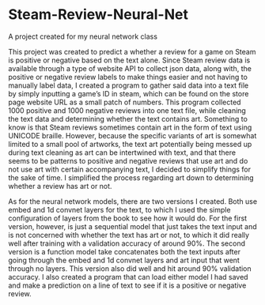 # Steam-Review-Neural-Net

A project created for my neural network class

This project was created to predict a whether a review for a game on Steam is positive or negative based on the text alone. Since Steam review data is available through a type of website API to collect json data, along with, the positive or negative review labels to make things easier and not having to manually label data, I created a program to gather said data into a text file by simply inputting a game’s ID in steam, which can be found on the store page website URL as a small patch of numbers. This program collected 1000 positive and 1000 negative reviews into one text file, while cleaning the text data and determining whether the text contains art. Something to know is that Steam reviews sometimes contain art in the form of text using UNICODE braille. However, because the specific variants of art is somewhat limited to a small pool of artworks, the text art potentially being messed up during text cleaning as art can be intertwined with text, and that there seems to be patterns to positive and negative reviews that use art and do not use art with certain accompanying text, I decided to simplify things for the sake of time. I simplified the process regarding art down to determining whether a review has art or not.

As for the neural network models, there are two versions I created. Both use embed and 1d convnet layers for the text, to which I used the simple configuration of layers from the book to see how it would do. For the first version, however, is just a sequential model that just takes the text input and is not concerned with whether the text has art or not, to which it did really well after training with a validation accuracy of around 90%. The second version is a function model take concatenates both the text inputs after going through the embed and 1d convnet layers and art input that went through no layers. This version also did well and hit around 90% validation accuracy. I also created a program that can load either model I had saved and make a prediction on a line of text to see if it is a positive or negative review. 
